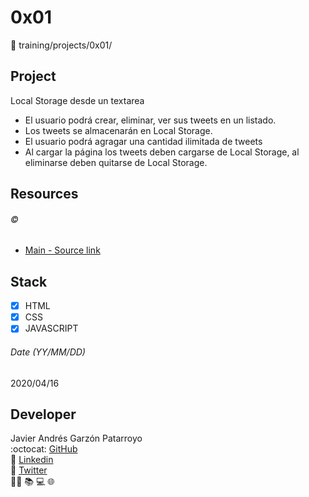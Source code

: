 # 0x01
:open_file_folder: training/projects/0x01/

## Project
Local Storage desde un textarea
* El usuario podrá crear, eliminar, ver sus tweets en un listado.
* Los tweets se almacenarán en Local Storage.
* El usuario podrá agragar una cantidad ilimitada de tweets
* Al cargar la página los tweets deben cargarse de Local Storage, al eliminarse deben quitarse de Local Storage.

## Resources
###### :copyright:
* [Main - Source link](https://www.udemy.com/course/javascript-moderno-guia-definitiva-construye-10-proyectos/learn/lecture/9084422#content)

## Stack
* [x] HTML
* [X] CSS
* [X] JAVASCRIPT

###### Date (YY/MM/DD)
2020/04/16

## Developer
Javier Andrés Garzón Patarroyo  
:octocat: [GitHub](https://github.com/javierandresgp/)  
:link: [Linkedin](https://www.linkedin.com/in/javierandresgp/)  
:link: [Twitter](https://twitter.com/javierandresgp0)  
:man_technologist: :books: :computer: :globe_with_meridians: